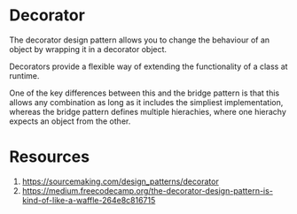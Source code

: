 # Decorator
The decorator design pattern allows you to change the behaviour of an object by 
wrapping it in a decorator object.

Decorators provide a flexible way of extending the functionality of a class at runtime.

One of the key differences between this and the bridge pattern is that this allows any
combination as long as it includes the simpliest implementation, whereas the bridge pattern
defines multiple hierachies, where one hierachy expects an object from the other.

# Resources
1. https://sourcemaking.com/design_patterns/decorator
2. https://medium.freecodecamp.org/the-decorator-design-pattern-is-kind-of-like-a-waffle-264e8c816715